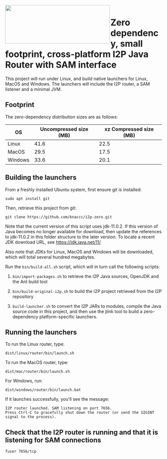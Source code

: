 <img src="https://github.com/knaccc/i2p-zero/blob/master/i2p-zero.png" align="left" width="336" height="124">

# Zero dependency, small footprint, cross-platform I2P Java Router with SAM interface

This project will run under Linux, and build native launchers for Linux, MacOS and Windows. The launchers will include the I2P router, a SAM listener and a minimal JVM.

## Footprint

The zero-dependency distribution sizes are as follows:

OS | Uncompressed size (MB) | xz Compressed size (MB)
------------ | ------------- | -------------
Linux | 41.6 | 22.5
MacOS | 29.5 | 17.5
Windows | 33.6 | 20.1

## Building the launchers

From a freshly installed Ubuntu system, first ensure git is installed:

`sudo apt install git`

Then, retrieve this project from git:

`git clone https://github.com/knaccc/i2p-zero.git`

Note that the current version of this script uses jdk-11.0.2. If this version of Java becomes no longer available for
download, then update the references to jdk-11.0.2 in this folder structure to the later version. To locate a recent
JDK download URL, see https://jdk.java.net/11/

Also note that JDKs for Linux, MacOS and Windows will be downloaded, which will total several hundred megabytes.

Run the `bin/build-all.sh` script, which will in turn call the following scripts:

1. `bin/import-packages.sh` to retrieve the I2P Java sources, OpenJDK and the Ant build tool

2. `bin/build-original-i2p.sh` to build the I2P project retrieved from the I2P repository

3. `build-launcher.sh` to convert the I2P JARs to modules, compile the Java source code in this project, and then use
the jlink tool to build a zero-dependency platform-specific launchers.

## Running the launchers

To run the Linux router, type:

`dist/linux/router/bin/launch.sh`

To run the MacOS router, type:

`dist/mac/router/bin/launch.sh`

For Windows, run:

`dist/windows/router/bin/launch.bat`

If it launches successfully, you'll see the message:

```
I2P router launched. SAM listening on port 7656.
Press Ctrl-C to gracefully shut down the router (or send the SIGINT signal to the process).
```

## Check that the I2P router is running and that it is listening for SAM connections

`fuser 7656/tcp`
